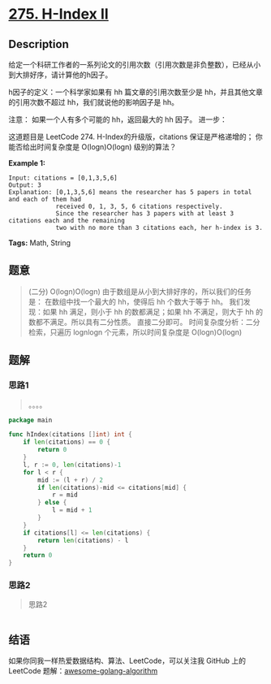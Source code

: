 # [275. H-Index II][title]

## Description

给定一个科研工作者的一系列论文的引用次数（引用次数是非负整数），已经从小到大排好序，请计算他的h因子。

h因子的定义：一个科学家如果有 hh 篇文章的引用次数至少是 hh，并且其他文章的引用次数不超过 hh，我们就说他的影响因子是 hh。

注意： 如果一个人有多个可能的 hh，返回最大的 hh 因子。
进一步：

这道题目是 LeetCode 274. H-Index的升级版，citations 保证是严格递增的；
你能否给出时间复杂度是 O(logn)O(logn) 级别的算法？

**Example 1:**

```
Input: citations = [0,1,3,5,6]
Output: 3 
Explanation: [0,1,3,5,6] means the researcher has 5 papers in total and each of them had 
             received 0, 1, 3, 5, 6 citations respectively. 
             Since the researcher has 3 papers with at least 3 citations each and the remaining 
             two with no more than 3 citations each, her h-index is 3.
```

**Tags:** Math, String

## 题意
> (二分) O(logn)O(logn)
  由于数组是从小到大排好序的，所以我们的任务是：
  在数组中找一个最大的 hh，使得后 hh 个数大于等于 hh。
  我们发现：如果 hh 满足，则小于 hh 的数都满足；如果 hh 不满足，则大于 hh 的数都不满足。所以具有二分性质。
  直接二分即可。
  时间复杂度分析：二分检索，只遍历 lognlogn 个元素，所以时间复杂度是 O(logn)O(logn)

## 题解

### 思路1
> 。。。。

```go
package main

func hIndex(citations []int) int {
	if len(citations) == 0 {
		return 0
	}
	l, r := 0, len(citations)-1
	for l < r {
		mid := (l + r) / 2
		if len(citations)-mid <= citations[mid] {
			r = mid
		} else {
			l = mid + 1
		}
	}
	if citations[l] <= len(citations) {
		return len(citations) - l
	}
	return 0
}
```

### 思路2
> 思路2
```go

```

## 结语

如果你同我一样热爱数据结构、算法、LeetCode，可以关注我 GitHub 上的 LeetCode 题解：[awesome-golang-algorithm][me]

[title]: https://leetcode.com/problems/h-index-ii/
[me]: https://github.com/kylesliu/awesome-golang-algorithm
